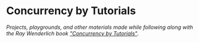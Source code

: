 # Concurrency by Tutorials

_Projects, playgrounds, and other materials made while following along with the Ray Wenderlich book ["Concurrency by Tutorials"](https://store.raywenderlich.com/products/concurrency-by-tutorials)_.



